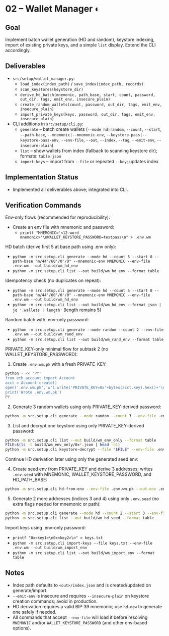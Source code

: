 # 02 – Wallet Manager ◐

## Goal

Implement batch wallet generation (HD and random), keystore indexing, import of existing private keys, and a simple `list` display. Extend the CLI accordingly.

## Deliverables

- `src/setup/wallet_manager.py`:
  - `load_index(index_path)` / `save_index(index_path, records)`
  - `scan_keystores(keystore_dir)`
  - `derive_hd_batch(mnemonic, path_base, start, count, password, out_dir, tags, emit_env, insecure_plain)`
  - `create_random_wallets(count, password, out_dir, tags, emit_env, insecure_plain)`
  - `import_private_keys(keys, password, out_dir, tags, emit_env, insecure_plain)`
- CLI additions in `src/setup/cli.py`:
  - `generate` – batch create wallets (`--mode hd|random`, `--count`, `--start`, `--path-base`, `--mnemonic|--mnemonic-env`, `--keystore-pass|--keystore-pass-env`, `--env-file`, `--out`, `--index`, `--tag`, `--emit-env`, `--insecure-plain`)
  - `list` – show wallets from index (fallback to scanning keystore dir); formats: `table|json`
  - `import-keys` – import from `--file` or repeated `--key`; updates index

## Implementation Status

- Implemented all deliverables above; integrated into CLI.

## Verification Commands

Env-only flows (recommended for reproducibility):

- Create an env file with mnemonic and password:
  - `printf "MNEMONIC='<12-word mnemonic>'\nWALLET_KEYSTORE_PASSWORD=testpass\n" > .env.wm`

HD batch (derive first 5 at base path using .env only):
- `python -m src.setup.cli generate --mode hd --count 5 --start 0 --path-base "m/44'/60'/0'/0" --mnemonic-env MNEMONIC --env-file .env.wm --out build/wm_hd_env`
- `python -m src.setup.cli list --out build/wm_hd_env --format table`

Idempotency check (no duplicates on repeat):
- `python -m src.setup.cli generate --mode hd --count 5 --start 0 --path-base "m/44'/60'/0'/0" --mnemonic-env MNEMONIC --env-file .env.wm --out build/wm_hd_env`
- `python -m src.setup.cli list --out build/wm_hd_env --format json | jq '.wallets | length'` (length remains 5)

Random batch with .env-only password:
- `python -m src.setup.cli generate --mode random --count 2 --env-file .env.wm --out build/wm_rand_env`
- `python -m src.setup.cli list --out build/wm_rand_env --format table`

PRIVATE_KEY-only minimal flow for subtask 2 (no WALLET_KEYSTORE_PASSWORD):

1) Create `.env.wm.pk` with a fresh PRIVATE_KEY:

```bash
python - << 'PY'
from eth_account import Account
acct = Account.create()
open('.env.wm.pk','w').write('PRIVATE_KEY=0x'+bytes(acct.key).hex()+'\n')
print('Wrote .env.wm.pk')
PY
```

2) Generate 3 random wallets using only PRIVATE_KEY-derived password:

```bash
python -m src.setup.cli generate --mode random --count 3 --env-file .env.wm.pk --out build/wm_env_only
```

3) List and decrypt one keystore using only PRIVATE_KEY-derived password:

```bash
python -m src.setup.cli list --out build/wm_env_only --format table
FILE=$(ls -t build/wm_env_only/0x*.json | head -n1)
python -m src.setup.cli keystore-decrypt --file "$FILE" --env-file .env.wm.pk --private-key-env PRIVATE_KEY
```

Continue HD derivation later using only the generated seed env:

4) Create seed env from PRIVATE_KEY and derive 3 addresses; writes `.env.seed` with MNEMONIC, WALLET_KEYSTORE_PASSWORD, and HD_PATH_BASE:

```bash
python -m src.setup.cli hd-from-env --env-file .env.wm.pk --out-env .env.seed --count 3 --out build/wm_hd_seed
```

5) Generate 2 more addresses (indices 3 and 4) using only `.env.seed` (no extra flags needed for mnemonic or path):

```bash
python -m src.setup.cli generate --mode hd --count 2 --start 3 --env-file .env.seed --out build/wm_hd_seed
python -m src.setup.cli list --out build/wm_hd_seed --format table
```

Import keys using .env-only password:
- `printf "0x<key1>\n0x<key2>\n" > keys.txt`
- `python -m src.setup.cli import-keys --file keys.txt --env-file .env.wm --out build/wm_import_env`
- `python -m src.setup.cli list --out build/wm_import_env --format table`

## Notes

- Index path defaults to `<out>/index.json` and is created/updated on generate/import.
- `--emit-env` is insecure and requires `--insecure-plain` on keystore creation commands; avoid in production.
- HD derivation requires a valid BIP‑39 mnemonic; use `hd-new` to generate one safely if needed.
 - All commands that accept `--env-file` will load it before resolving `MNEMONIC` and/or `WALLET_KEYSTORE_PASSWORD` (and other env-based options).
